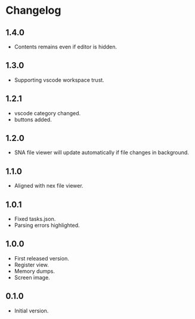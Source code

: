 # Changelog

## 1.4.0
- Contents remains even if editor is hidden.

## 1.3.0
- Supporting vscode workspace trust.

## 1.2.1
- vscode category changed.
- buttons added.

## 1.2.0
- SNA file viewer will update automatically if file changes in background.

## 1.1.0
- Aligned with nex file viewer.

## 1.0.1
- Fixed tasks.json.
- Parsing errors highlighted.

## 1.0.0
- First released version.
- Register view.
- Memory dumps.
- Screen image.

## 0.1.0
- Initial version.
